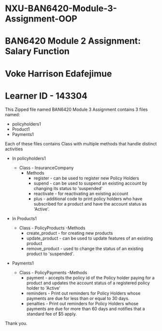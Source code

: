 # NXU-BAN6420-Module-3-Assignment-OOP
# BAN6420 Module 2 Assignment: Salary Function
# Voke Harrison Edafejimue
# Learner ID - 143304

This Zipped file named BAN6420 Module 3 Assignment contains 3 files named:
* policyholders1
* Product1
* Payments1

Each of these files contains Class with multiple methods that handle distinct activities
* In policyholders1
    - Class - InsuranceCompany
      - Methods
         - register - can be used to register new Policy Holders
         - supend - can be used to suspend an existing account by changing its status to 'suspended'
         - reactivate - for reactivating an existing account
         - plus - additional code to print policy holders who have subscribed for a product and have the account status as 'Active'.
* In Products1
    - Class - PolicyProducts
      -Methods
        - create_product - for creating new products
        - update_product - can be used to update features of an existing product
        - remove_product - used to change the status of an existing product to 'suspended'.
     
* Payments1 
  - Class - PolicyPayments
    -Methods
      - payment - accepts the policy id of the Policy holder paying for a product and updates the account status of a registered policy holder to 'Active'
      - reminders - Print out reminders for Policy Holders whose payments are due for less than or equal to 30 days.
      - penalties - Print out reminders for Policy Holders whose payments are due for more than 60 days and notifies that a standard fee of $5 apply.
   
Thank you.
